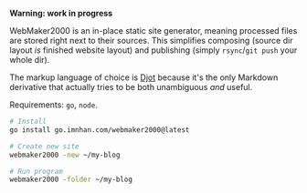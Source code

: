 **Warning: work in progress**

WebMaker2000 is an in-place static site generator, meaning processed files are
stored right next to their sources. This simplifies composing (source dir
layout _is_ finished website layout) and publishing (simply `rsync`/`git push`
your whole dir).

The markup language of choice is [Djot](https://djot.net/) because it's the
only Markdown derivative that actually tries to be both unambiguous _and_
useful.

Requirements: `go`, `node`.

```sh
# Install
go install go.imnhan.com/webmaker2000@latest

# Create new site
webmaker2000 -new ~/my-blog

# Run program
webmaker2000 -folder ~/my-blog
```
